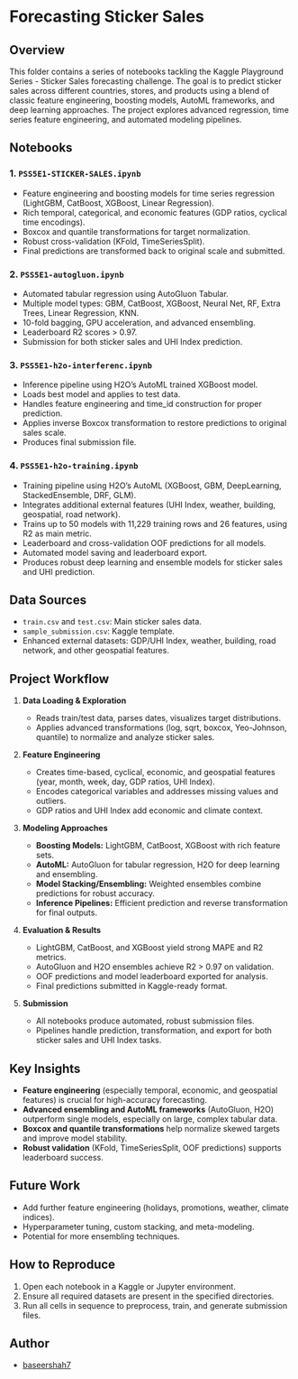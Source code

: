 # Forecasting Sticker Sales

## Overview
This folder contains a series of notebooks tackling the Kaggle Playground Series - Sticker Sales forecasting challenge. The goal is to predict sticker sales across different countries, stores, and products using a blend of classic feature engineering, boosting models, AutoML frameworks, and deep learning approaches. The project explores advanced regression, time series feature engineering, and automated modeling pipelines.

## Notebooks

### 1. `PSS5E1-STICKER-SALES.ipynb`
- Feature engineering and boosting models for time series regression (LightGBM, CatBoost, XGBoost, Linear Regression).
- Rich temporal, categorical, and economic features (GDP ratios, cyclical time encodings).
- Boxcox and quantile transformations for target normalization.
- Robust cross-validation (KFold, TimeSeriesSplit).
- Final predictions are transformed back to original scale and submitted.

### 2. `PSS5E1-autogluon.ipynb`
- Automated tabular regression using AutoGluon Tabular.
- Multiple model types: GBM, CatBoost, XGBoost, Neural Net, RF, Extra Trees, Linear Regression, KNN.
- 10-fold bagging, GPU acceleration, and advanced ensembling.
- Leaderboard R2 scores > 0.97.
- Submission for both sticker sales and UHI Index prediction.

### 3. `PSS5E1-h2o-interferenc.ipynb`
- Inference pipeline using H2O’s AutoML trained XGBoost model.
- Loads best model and applies to test data.
- Handles feature engineering and time_id construction for proper prediction.
- Applies inverse Boxcox transformation to restore predictions to original sales scale.
- Produces final submission file.

### 4. `PSS5E1-h2o-training.ipynb`
- Training pipeline using H2O’s AutoML (XGBoost, GBM, DeepLearning, StackedEnsemble, DRF, GLM).
- Integrates additional external features (UHI Index, weather, building, geospatial, road network).
- Trains up to 50 models with 11,229 training rows and 26 features, using R2 as main metric.
- Leaderboard and cross-validation OOF predictions for all models.
- Automated model saving and leaderboard export.
- Produces robust deep learning and ensemble models for sticker sales and UHI prediction.

## Data Sources
- `train.csv` and `test.csv`: Main sticker sales data.
- `sample_submission.csv`: Kaggle template.
- Enhanced external datasets: GDP/UHI Index, weather, building, road network, and other geospatial features.

## Project Workflow

1. **Data Loading & Exploration**
   - Reads train/test data, parses dates, visualizes target distributions.
   - Applies advanced transformations (log, sqrt, boxcox, Yeo-Johnson, quantile) to normalize and analyze sticker sales.

2. **Feature Engineering**
   - Creates time-based, cyclical, economic, and geospatial features (year, month, week, day, GDP ratios, UHI Index).
   - Encodes categorical variables and addresses missing values and outliers.
   - GDP ratios and UHI Index add economic and climate context.

3. **Modeling Approaches**
   - **Boosting Models:** LightGBM, CatBoost, XGBoost with rich feature sets.
   - **AutoML:** AutoGluon for tabular regression, H2O for deep learning and ensembling.
   - **Model Stacking/Ensembling:** Weighted ensembles combine predictions for robust accuracy.
   - **Inference Pipelines:** Efficient prediction and reverse transformation for final outputs.

4. **Evaluation & Results**
   - LightGBM, CatBoost, and XGBoost yield strong MAPE and R2 metrics.
   - AutoGluon and H2O ensembles achieve R2 > 0.97 on validation.
   - OOF predictions and model leaderboard exported for analysis.
   - Final predictions submitted in Kaggle-ready format.

5. **Submission**
   - All notebooks produce automated, robust submission files.
   - Pipelines handle prediction, transformation, and export for both sticker sales and UHI Index tasks.

## Key Insights
- **Feature engineering** (especially temporal, economic, and geospatial features) is crucial for high-accuracy forecasting.
- **Advanced ensembling and AutoML frameworks** (AutoGluon, H2O) outperform single models, especially on large, complex tabular data.
- **Boxcox and quantile transformations** help normalize skewed targets and improve model stability.
- **Robust validation** (KFold, TimeSeriesSplit, OOF predictions) supports leaderboard success.

## Future Work
- Add further feature engineering (holidays, promotions, weather, climate indices).
- Hyperparameter tuning, custom stacking, and meta-modeling.
- Potential for more ensembling techniques.

## How to Reproduce
1. Open each notebook in a Kaggle or Jupyter environment.
2. Ensure all required datasets are present in the specified directories.
3. Run all cells in sequence to preprocess, train, and generate submission files.

## Author
- [baseershah7](https://github.com/baseershah7)
